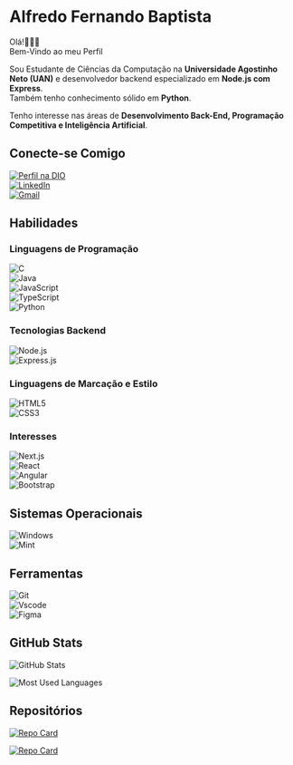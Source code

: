 # Alfredo Fernando Baptista
Olá!✋🏼😊  
Bem-Vindo ao meu Perfil  

Sou Estudante de Ciências da Computação na **Universidade Agostinho Neto (UAN)** e desenvolvedor backend especializado em **Node.js com Express**.  
Também tenho conhecimento sólido em **Python**.  

Tenho interesse nas áreas de **Desenvolvimento Back-End, Programação Competitiva e Inteligência Artificial**.

## Conecte-se Comigo
[![Perfil na DIO](https://img.shields.io/badge/-Meu%20Perfil%20na%20DIO-30A3?style=for-the-badge)](https://www.dio.me/users/baptistaalfredo81)  
[![LinkedIn](https://img.shields.io/badge/LinkedIn-0077B5?style=for-the-badge&logo=linkedin&logoColor=white)](https://www.linkedin.com/in/alfredo-baptista-99980a290/)  
[![Gmail](https://img.shields.io/badge/Gmail-333333?style=for-the-badge&logo=gmail&logoColor)](mailto:baptistaalfredo81@gmail.com)  

## Habilidades  

### Linguagens de Programação  
![C](https://img.shields.io/badge/C-00599C?style=for-the-badge&logo=c&logoColor=white)  
![Java](https://img.shields.io/badge/Java-000?style=for-the-badge&logo=java)  
![JavaScript](https://img.shields.io/badge/JavaScript-F7DF1E?style=for-the-badge&logo=javascript&logoColor=black)  
![TypeScript](https://img.shields.io/badge/TypeScript-007ACC?style=for-the-badge&logo=typescript&logoColor=white)  
![Python](https://img.shields.io/badge/Python-3776AB?style=for-the-badge&logo=python&logoColor=white)  

### Tecnologias Backend  
![Node.js](https://img.shields.io/badge/Node.js-339933?style=for-the-badge&logo=node.js&logoColor=white)  
![Express.js](https://img.shields.io/badge/Express.js-000000?style=for-the-badge&logo=express&logoColor=white)  

### Linguagens de Marcação e Estilo  
![HTML5](https://img.shields.io/badge/HTML5-E34F26?style=for-the-badge&logo=html5&logoColor=white)  
![CSS3](https://img.shields.io/badge/CSS3-1572B6?style=for-the-badge&logo=css3&logoColor=white)  

### Interesses  
![Next.js](https://img.shields.io/badge/Next-black?style=for-the-badge&logo=next.js&logoColor=white)  
![React](https://img.shields.io/badge/React-20232A?style=for-the-badge&logo=react&logoColor=61DAFB)  
![Angular](https://img.shields.io/badge/Angular-DD0031?style=for-the-badge&logo=angular&logoColor=white)  
![Bootstrap](https://img.shields.io/badge/-Bootstrap-0D1117?style=for-the-badge&logo=bootstrap&labelColor=0D1117)  

## Sistemas Operacionais  
![Windows](https://img.shields.io/badge/Windows-000?style=for-the-badge&logo=windows&logoColor=2CA5E0)  
![Mint](https://img.shields.io/badge/Linux%20Mint-87CF3E?style=for-the-badge&logo=Linux%20Mint&logoColor=white)  

## Ferramentas  
![Git](https://img.shields.io/badge/GIT-E44C30?style=for-the-badge&logo=git&logoColor=white)  
![Vscode](https://img.shields.io/badge/Vscode-007ACC?style=for-the-badge&logo=visual-studio-code&logoColor=white)  
![Figma](https://img.shields.io/badge/Figma-696969?style=for-the-badge&logo=figma&logoColor=figma)  

## GitHub Stats  

![GitHub Stats](https://github-readme-stats.vercel.app/api?username=FreddyBF&theme=transparent&bg_color=000&border_color=30A3DC&show_icons=true&icon_color=30A3DC&title_color=E94D5F&text_color=FFF&hide_title=true&hide=stars)  

![Most Used Languages](https://github-readme-stats-git-masterrstaa-rickstaa.vercel.app/api/top-langs/?username=FreddyBF&layout=compact&bg_color=000&border_color=30A3DC&title_color=E94D5F&text_color=FFF)  

## Repositórios  
[![Repo Card](https://github-readme-stats.vercel.app/api/pin/?username=FreddyBF&repo=social-links-profile&bg_color=000&border_color=30A3DC&show_icons=true&icon_color=30A3DC&title_color=E94D5F&text_color=FFF)](https://github.com/FreddyBF/social-links-profile)  

[![Repo Card](https://github-readme-stats.vercel.app/api/pin/?username=FreddyBF&repo=dio-lab-open-source&bg_color=000&border_color=30A3DC&show_icons=true&icon_color=30A3DC&title_color=E94D5F&text_color=FFF)](https://github.com/FreddyBF/dio-lab-open-source)  


